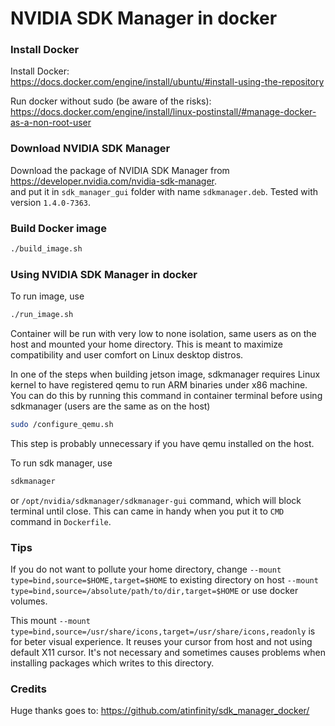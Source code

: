 # NVIDIA SDK Manager in docker

### Install Docker
Install Docker:  
https://docs.docker.com/engine/install/ubuntu/#install-using-the-repository

Run docker without sudo (be aware of the risks):  
https://docs.docker.com/engine/install/linux-postinstall/#manage-docker-as-a-non-root-user

### Download NVIDIA SDK Manager
Download the package of NVIDIA SDK Manager from <https://developer.nvidia.com/nvidia-sdk-manager>.  
and put it in `sdk_manager_gui` folder with name `sdkmanager.deb`.
Tested with version `1.4.0-7363`.

### Build Docker image
```bash
./build_image.sh
```

### Using NVIDIA SDK Manager in docker
To run image, use
```bash
./run_image.sh
```
Container will be run with very low to none isolation, same users as on the host and mounted your home directory.
This is meant to maximize compatibility and user comfort on Linux desktop distros.

In one of the steps when building jetson image, sdkmanager requires Linux kernel to have registered qemu to run ARM binaries under x86 machine.
You can do this by running this command in container terminal before using sdkmanager (users are the same as on the host)
```bash
sudo /configure_qemu.sh
```
This step is probably unnecessary if you have qemu installed on the host.

To run sdk manager, use
```bash
sdkmanager
```
or `/opt/nvidia/sdkmanager/sdkmanager-gui` command, which will block terminal until close.
This can came in handy when you put it to `CMD` command in `Dockerfile`.

### Tips
If you do not want to pollute your home directory, change
`--mount type=bind,source=$HOME,target=$HOME` to existing directory on host
`--mount type=bind,source=/absolute/path/to/dir,target=$HOME` or use docker volumes.

This mount `--mount type=bind,source=/usr/share/icons,target=/usr/share/icons,readonly`
is for beter visual experience. 
It reuses your cursor from host and not using default X11 cursor. 
It's not necessary and sometimes causes problems when installing packages which writes to this directory.

### Credits

Huge thanks goes to:
https://github.com/atinfinity/sdk_manager_docker/
